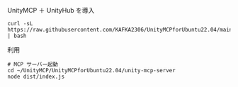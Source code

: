UnityMCP ＋ UnityHub を導入

```
curl -sL https://raw.githubusercontent.com/KAFKA2306/UnityMCPforUbuntu22.04/main/install.sh | bash
```

利用

```
# MCP サーバー起動
cd ~/UnityMCP/UnityMCPforUbuntu22.04/unity-mcp-server
node dist/index.js
```

